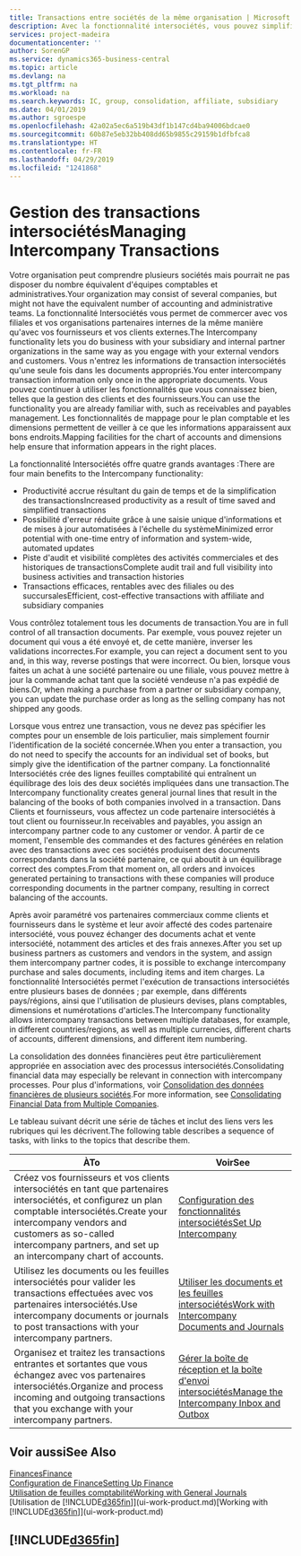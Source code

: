 ```yaml
---
title: Transactions entre sociétés de la même organisation | Microsoft Docs
description: Avec la fonctionnalité intersociétés, vous pouvez simplifier les processus et les transactions entre sociétés appartenant à la même organisation.
services: project-madeira
documentationcenter: ''
author: SorenGP
ms.service: dynamics365-business-central
ms.topic: article
ms.devlang: na
ms.tgt_pltfrm: na
ms.workload: na
ms.search.keywords: IC, group, consolidation, affiliate, subsidiary
ms.date: 04/01/2019
ms.author: sgroespe
ms.openlocfilehash: 42a02a5ec6a519b43df1b147cd4ba94006bdcae0
ms.sourcegitcommit: 60b87e5eb32bb408dd65b9855c29159b1dfbfca8
ms.translationtype: HT
ms.contentlocale: fr-FR
ms.lasthandoff: 04/29/2019
ms.locfileid: "1241868"
---
```

# <a name="managing-intercompany-transactions"></a><span data-ttu-id="7959d-103">Gestion des transactions intersociétés</span><span class="sxs-lookup"><span data-stu-id="7959d-103">Managing Intercompany Transactions</span></span>
<span data-ttu-id="7959d-104">Votre organisation peut comprendre plusieurs sociétés mais pourrait ne pas disposer du nombre équivalent d'équipes comptables et administratives.</span><span class="sxs-lookup"><span data-stu-id="7959d-104">Your organization may consist of several companies, but might not have the equivalent number of accounting and administrative teams.</span></span> <span data-ttu-id="7959d-105">La fonctionnalité Intersociétés vous permet de commercer avec vos filiales et vos organisations partenaires internes de la même manière qu'avec vos fournisseurs et vos clients externes.</span><span class="sxs-lookup"><span data-stu-id="7959d-105">The Intercompany functionality lets you do business with your subsidiary and internal partner organizations in the same way as you engage with your external vendors and customers.</span></span> <span data-ttu-id="7959d-106">Vous n'entrez les informations de transaction intersociétés qu'une seule fois dans les documents appropriés.</span><span class="sxs-lookup"><span data-stu-id="7959d-106">You enter intercompany transaction information only once in the appropriate documents.</span></span> <span data-ttu-id="7959d-107">Vous pouvez continuer à utiliser les fonctionnalités que vous connaissez bien, telles que la gestion des clients et des fournisseurs.</span><span class="sxs-lookup"><span data-stu-id="7959d-107">You can use the functionality you are already familiar with, such as receivables and payables management.</span></span> <span data-ttu-id="7959d-108">Les fonctionnalités de mappage pour le plan comptable et les dimensions permettent de veiller à ce que les informations apparaissent aux bons endroits.</span><span class="sxs-lookup"><span data-stu-id="7959d-108">Mapping facilities for the chart of accounts and dimensions help ensure that information appears in the right places.</span></span>  

<span data-ttu-id="7959d-109">La fonctionnalité Intersociétés offre quatre grands avantages :</span><span class="sxs-lookup"><span data-stu-id="7959d-109">There are four main benefits to the Intercompany functionality:</span></span>  

- <span data-ttu-id="7959d-110">Productivité accrue résultant du gain de temps et de la simplification des transactions</span><span class="sxs-lookup"><span data-stu-id="7959d-110">Increased productivity as a result of time saved and simplified transactions</span></span>  
- <span data-ttu-id="7959d-111">Possibilité d'erreur réduite grâce à une saisie unique d'informations et de mises à jour automatisées à l'échelle du système</span><span class="sxs-lookup"><span data-stu-id="7959d-111">Minimized error potential with one-time entry of information and system-wide, automated updates</span></span>  
- <span data-ttu-id="7959d-112">Piste d'audit et visibilité complètes des activités commerciales et des historiques de transactions</span><span class="sxs-lookup"><span data-stu-id="7959d-112">Complete audit trail and full visibility into business activities and transaction histories</span></span>  
- <span data-ttu-id="7959d-113">Transactions efficaces, rentables avec des filiales ou des succursales</span><span class="sxs-lookup"><span data-stu-id="7959d-113">Efficient, cost-effective transactions with affiliate and subsidiary companies</span></span>  

<span data-ttu-id="7959d-114">Vous contrôlez totalement tous les documents de transaction.</span><span class="sxs-lookup"><span data-stu-id="7959d-114">You are in full control of all transaction documents.</span></span> <span data-ttu-id="7959d-115">Par exemple, vous pouvez rejeter un document qui vous a été envoyé et, de cette manière, inverser les validations incorrectes.</span><span class="sxs-lookup"><span data-stu-id="7959d-115">For example, you can reject a document sent to you and, in this way, reverse postings that were incorrect.</span></span> <span data-ttu-id="7959d-116">Ou bien, lorsque vous faites un achat à une société partenaire ou une filiale, vous pouvez mettre à jour la commande achat tant que la société vendeuse n'a pas expédié de biens.</span><span class="sxs-lookup"><span data-stu-id="7959d-116">Or, when making a purchase from a partner or subsidiary company, you can update the purchase order as long as the selling company has not shipped any goods.</span></span>  

<span data-ttu-id="7959d-117">Lorsque vous entrez une transaction, vous ne devez pas spécifier les comptes pour un ensemble de lois particulier, mais simplement fournir l'identification de la société concernée.</span><span class="sxs-lookup"><span data-stu-id="7959d-117">When you enter a transaction, you do not need to specify the accounts for an individual set of books, but simply give the identification of the partner company.</span></span> <span data-ttu-id="7959d-118">La fonctionnalité Intersociétés crée des lignes feuilles comptabilité qui entraînent un équilibrage des lois des deux sociétés impliquées dans une transaction.</span><span class="sxs-lookup"><span data-stu-id="7959d-118">The Intercompany functionality creates general journal lines that result in the balancing of the books of both companies involved in a transaction.</span></span> <span data-ttu-id="7959d-119">Dans Clients et fournisseurs, vous affectez un code partenaire intersociétés à tout client ou fournisseur.</span><span class="sxs-lookup"><span data-stu-id="7959d-119">In receivables and payables, you assign an intercompany partner code to any customer or vendor.</span></span> <span data-ttu-id="7959d-120">À partir de ce moment, l'ensemble des commandes et des factures générées en relation avec des transactions avec ces sociétés produisent des documents correspondants dans la société partenaire, ce qui aboutit à un équilibrage correct des comptes.</span><span class="sxs-lookup"><span data-stu-id="7959d-120">From that moment on, all orders and invoices generated pertaining to transactions with these companies will produce corresponding documents in the partner company, resulting in correct balancing of the accounts.</span></span>  

 <span data-ttu-id="7959d-121">Après avoir paramétré vos partenaires commerciaux comme clients et fournisseurs dans le système et leur avoir affecté des codes partenaire intersociété, vous pouvez échanger des documents achat et vente intersociété, notamment des articles et des frais annexes.</span><span class="sxs-lookup"><span data-stu-id="7959d-121">After you set up business partners as customers and vendors in the system, and assign them intercompany partner codes, it is possible to exchange intercompany purchase and sales documents, including items and item charges.</span></span> <span data-ttu-id="7959d-122">La fonctionnalité Intersociétés permet l'exécution de transactions intersociétés entre plusieurs bases de données ; par exemple, dans différents pays/régions, ainsi que l'utilisation de plusieurs devises, plans comptables, dimensions et numérotations d'articles.</span><span class="sxs-lookup"><span data-stu-id="7959d-122">The Intercompany functionality allows intercompany transactions between multiple databases, for example, in different countries/regions, as well as multiple currencies, different charts of accounts, different dimensions, and different item numbering.</span></span>  

<span data-ttu-id="7959d-123">La consolidation des données financières peut être particulièrement appropriée en association avec des processus intersociétés.</span><span class="sxs-lookup"><span data-stu-id="7959d-123">Consolidating financial data may especially be relevant in connection with intercompany processes.</span></span> <span data-ttu-id="7959d-124">Pour plus d'informations, voir [Consolidation des données financières de plusieurs sociétés](finance-consolidated-company-reporting.md).</span><span class="sxs-lookup"><span data-stu-id="7959d-124">For more information, see [Consolidating Financial Data from Multiple Companies](finance-consolidated-company-reporting.md).</span></span>

<span data-ttu-id="7959d-125">Le tableau suivant décrit une série de tâches et inclut des liens vers les rubriques qui les décrivent.</span><span class="sxs-lookup"><span data-stu-id="7959d-125">The following table describes a sequence of tasks, with links to the topics that describe them.</span></span>

 |<span data-ttu-id="7959d-126">À</span><span class="sxs-lookup"><span data-stu-id="7959d-126">To</span></span> |<span data-ttu-id="7959d-127">Voir</span><span class="sxs-lookup"><span data-stu-id="7959d-127">See</span></span>|
 |---|---|
 |<span data-ttu-id="7959d-128">Créez vos fournisseurs et vos clients intersociétés en tant que partenaires intersociétés, et configurez un plan comptable intersociétés.</span><span class="sxs-lookup"><span data-stu-id="7959d-128">Create your intercompany vendors and customers as so-called intercompany partners, and set up an intercompany chart of accounts.</span></span>|[<span data-ttu-id="7959d-129">Configuration des fonctionnalités intersociétés</span><span class="sxs-lookup"><span data-stu-id="7959d-129">Set Up Intercompany</span></span>](intercompany-how-setup.md)|
 |<span data-ttu-id="7959d-130">Utilisez les documents ou les feuilles intersociétés pour valider les transactions effectuées avec vos partenaires intersociétés.</span><span class="sxs-lookup"><span data-stu-id="7959d-130">Use intercompany documents or journals to post transactions with your intercompany partners.</span></span>|[<span data-ttu-id="7959d-131">Utiliser les documents et les feuilles intersociétés</span><span class="sxs-lookup"><span data-stu-id="7959d-131">Work with Intercompany Documents and Journals</span></span>](intercompany-how-work-documents-journals.md)|
 |<span data-ttu-id="7959d-132">Organisez et traitez les transactions entrantes et sortantes que vous échangez avec vos partenaires intersociétés.</span><span class="sxs-lookup"><span data-stu-id="7959d-132">Organize and process incoming and outgoing transactions that you exchange with your intercompany partners.</span></span>|[<span data-ttu-id="7959d-133">Gérer la boîte de réception et la boîte d'envoi intersociétés</span><span class="sxs-lookup"><span data-stu-id="7959d-133">Manage the Intercompany Inbox and Outbox</span></span>](intercompany-how-manage-intercompany-inbox.md)|

## <a name="see-also"></a><span data-ttu-id="7959d-134">Voir aussi</span><span class="sxs-lookup"><span data-stu-id="7959d-134">See Also</span></span>
[<span data-ttu-id="7959d-135">Finances</span><span class="sxs-lookup"><span data-stu-id="7959d-135">Finance</span></span>](finance.md)  
[<span data-ttu-id="7959d-136">Configuration de Finance</span><span class="sxs-lookup"><span data-stu-id="7959d-136">Setting Up Finance</span></span>](finance-setup-finance.md)  
[<span data-ttu-id="7959d-137">Utilisation de feuilles comptabilité</span><span class="sxs-lookup"><span data-stu-id="7959d-137">Working with General Journals</span></span>](ui-work-general-journals.md)  
<span data-ttu-id="7959d-138">[Utilisation de [!INCLUDE[d365fin](includes/d365fin_md.md)]](ui-work-product.md)</span><span class="sxs-lookup"><span data-stu-id="7959d-138">[Working with [!INCLUDE[d365fin](includes/d365fin_md.md)]](ui-work-product.md)</span></span>

## [!INCLUDE[d365fin](includes/free_trial_md.md)]  
